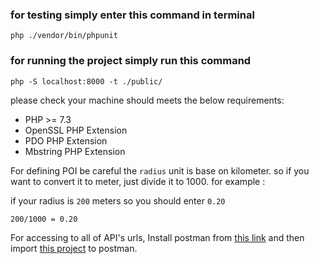 ### for testing simply enter this command in terminal
    php ./vendor/bin/phpunit
 
### for running the project simply run this command
    php -S localhost:8000 -t ./public/


please check your machine should meets the below requirements:
- PHP >= 7.3
- OpenSSL PHP Extension
- PDO PHP Extension
- Mbstring PHP Extension

For defining POI be careful the `radius` unit is base on kilometer. so if you want to convert it to meter, just divide it to 1000. for example :
 
if your radius is `200` meters so you should enter `0.20`

`200/1000 = 0.20`


For accessing to all of API's urls, Install postman from [this link](https://www.postman.com/downloads/) and then import [this project](https://www.postman.com/downloads/) to postman.

 
